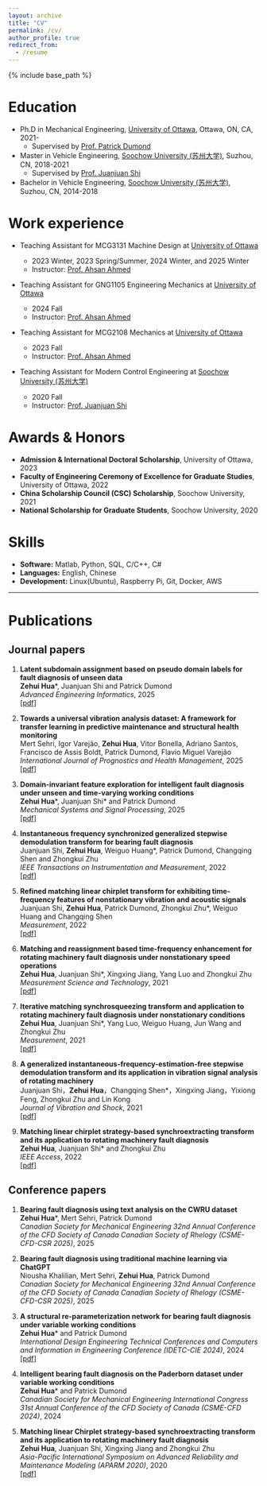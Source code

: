 ```yaml
---
layout: archive
title: "CV"
permalink: /cv/
author_profile: true
redirect_from:
  - /resume
---
```


{% include base_path %}

Education
======
* Ph.D in Mechanical Engineering, [University of Ottawa](https://www.uottawa.ca/en), Ottawa, ON, CA, 2021-
  * Supervised by [Prof. Patrick Dumond](https://engineering.uottawa.ca/people/dumond-patrick)
* Master in Vehicle Engineering, [Soochow University (苏州大学)](http://eng.suda.edu.cn/), Suzhou, CN, 2018-2021
  * Supervised by [Prof. Juanjuan Shi](https://web.suda.edu.cn/jshi091/)
* Bachelor in Vehicle Engineering, [Soochow University (苏州大学)](http://eng.suda.edu.cn/), Suzhou, CN, 2014-2018

Work experience
======
* Teaching Assistant for MCG3131 Machine Design at [University of Ottawa](https://www.uottawa.ca/en)
  * 2023 Winter, 2023 Spring/Summer, 2024 Winter, and 2025 Winter
  * Instructor: [Prof. Ahsan Ahmed](https://uniweb.uottawa.ca/members/3511)

* Teaching Assistant for GNG1105 Engineering Mechanics at [University of Ottawa](https://www.uottawa.ca/en)
  * 2024 Fall
  * Instructor: [Prof. Ahsan Ahmed](https://uniweb.uottawa.ca/members/3511)

* Teaching Assistant for MCG2108 Mechanics at [University of Ottawa](https://www.uottawa.ca/en)
  * 2023 Fall
  * Instructor: [Prof. Ahsan Ahmed](https://uniweb.uottawa.ca/members/3511)

* Teaching Assistant for Modern Control Engineering at [Soochow University (苏州大学)](http://eng.suda.edu.cn/)
  * 2020 Fall
  * Instructor: [Prof. Juanjuan Shi](https://web.suda.edu.cn/jshi091/)
 
Awards & Honors
======
* **Admission & International Doctoral Scholarship**, University of Ottawa,	2023
* **Faculty of Engineering Ceremony of Excellence for Graduate Studies**, University of Ottawa, 2022
* **China Scholarship Council (CSC) Scholarship**, Soochow University, 2021
* **National Scholarship for Graduate Students**, Soochow University, 2020
  
Skills
======

* **Software:** Matlab, Python, SQL, C/C++, C#
* **Languages:** English, Chinese
* **Development:** Linux(Ubuntu), Raspberry Pi, Git, Docker, AWS

***

Publications
======
## Journal papers

<ol>
<li><p> <b>Latent subdomain assignment based on pseudo domain labels for fault diagnosis of unseen data</b><br>
<b>Zehui Hua</b>*, Juanjuan Shi and Patrick Dumond<br>
<i>Advanced Engineering Informatics</i>, 2025 <br>
<a href="https://doi.org/10.1016/j.aei.2025.103526" class="textlink" target="_blank">[pdf]</a>
</p>
</li>

<li><p> <b>Towards a universal vibration analysis dataset: A framework for transfer learning in predictive maintenance and structural health monitoring</b><br>
Mert Sehri, Igor Varejão, <b>Zehui Hua</b>, Vitor Bonella, Adriano Santos, Francisco de Assis Boldt, Patrick Dumond, Flavio Miguel Varejão<br>
<i>International Journal of Prognostics and Health Management</i>, 2025 <br>
<a href="https://doi.org/10.36001/ijphm.2025.v16i3.4239" class="textlink" target="_blank">[pdf]</a>
</p>
</li>

<li><p> <b>Domain-invariant feature exploration for intelligent fault diagnosis under unseen and time-varying working conditions</b><br>
<b>Zehui Hua</b>*, Juanjuan Shi* and Patrick Dumond<br>
<i>Mechanical Systems and Signal Processing</i>, 2025 <br>
<a href="https://doi.org/10.1016/j.ymssp.2024.112193" class="textlink" target="_blank">[pdf]</a>
</p>
</li>

<li><p> <b>Instantaneous frequency synchronized generalized stepwise demodulation transform for bearing fault diagnosis</b><br>
Juanjuan Shi, <b>Zehui Hua</b>, Weiguo Huang*, Patrick Dumond, Changqing Shen and Zhongkui Zhu<br>
<i>IEEE Transactions on Instrumentation and Measurement</i>, 2022 <br>
<a href="https://doi.org/10.1109/TIM.2022.3161696" class="textlink" target="_blank">[pdf]</a>
</p>
</li>

<li><p> <b>Refined matching linear chirplet transform for exhibiting time-frequency features of nonstationary vibration and acoustic signals</b><br>
Juanjuan Shi, <b>Zehui Hua</b>, Patrick Dumond, Zhongkui Zhu*, Weiguo Huang and Changqing Shen <br>
<i>Measurement</i>, 2022 <br>
<a href="https://doi.org/10.1016/j.measurement.2021.110298" class="textlink" target="_blank">[pdf]</a>
</p>
</li>

<li><p> <b>Matching and reassignment based time-frequency enhancement for rotating machinery fault diagnosis under nonstationary speed operations</b><br>
<b>Zehui Hua</b>, Juanjuan Shi*, Xingxing Jiang, Yang Luo and Zhongkui Zhu <br>
<i>Measurement Science and Technology</i>, 2021 <br>
<a href="https://doi.org/10.1088/1361-6501/abfa3e" class="textlink" target="_blank">[pdf]</a>
</p>
</li>

<li><p> <b>Iterative matching synchrosqueezing transform and application to rotating machinery fault diagnosis under nonstationary conditions</b><br>
<b>Zehui Hua</b>, Juanjuan Shi*, Yang Luo, Weiguo Huang, Jun Wang and Zhongkui Zhu<br>
<i>Measurement</i>, 2021 <br>
<a href="https://doi.org/10.1016/j.measurement.2020.108592" class="textlink" target="_blank">[pdf]</a>
</p>
</li>

<li><p> <b>A generalized instantaneous-frequency-estimation-free stepwise demodulation transform and its application in vibration signal analysis of rotating machinery</b><br>
Juanjuan Shi，<b>Zehui Hua</b>，Changqing Shen*，Xingxing Jiang，Yixiong Feng, Zhongkui Zhu and Lin Kong <br>
<i>Journal of Vibration and Shock</i>, 2021 <br>
<a href="https://doi.org/10.13465/j.cnki.jvs.2021.24.001" class="textlink" target="_blank">[pdf]</a>
</p>
</li>

<li><p> <b>Matching linear chirplet strategy-based synchroextracting transform and its application to rotating machinery fault diagnosis</b><br>
<b>Zehui Hua</b>, Juanjuan Shi* and Zhongkui Zhu <br>
<i>IEEE Access</i>, 2022 <br>
<a href="https://doi.org/10.1109/ACCESS.2020.3027067" class="textlink" target="_blank">[pdf]</a>
</p>
</li>

</ol>

## Conference papers

<ol>
<li><p> <b>Bearing fault diagnosis using text analysis on the CWRU dataset</b><br>
<b>Zehui Hua</b>*, Mert Sehri, Patrick Dumond<br>
<i>Canadian Society for Mechanical Engineering 32nd Annual Conference of the CFD Society of Canada Canadian Society of Rhelogy (CSME-CFD-CSR 2025)</i>, 2025<br>
</p>
</li>
  
<li><p> <b>Bearing fault diagnosis using traditional machine learning via ChatGPT</b><br>
Niousha Khalilian, Mert Sehri, <b>Zehui Hua</b>, Patrick Dumond<br>
<i>Canadian Society for Mechanical Engineering 32nd Annual Conference of the CFD Society of Canada Canadian Society of Rhelogy (CSME-CFD-CSR 2025)</i>, 2025<br>
</p>
</li>

<li><p> <b>A structural re-parameterization network for bearing fault diagnosis under variable working conditions</b><br>
<b>Zehui Hua</b>* and Patrick Dumond<br>
<i>International Design Engineering Technical Conferences and Computers and Information in Engineering Conference (IDETC-CIE 2024)</i>, 2024<br>
<a href="https://doi.org/10.1115/DETC2024-143171" class="textlink" target="_blank">[pdf]</a>
</p>
</li>

<li><p> <b>Intelligent bearing fault diagnosis on the Paderborn dataset under variable working conditions</b><br>
<b>Zehui Hua</b>* and Patrick Dumond<br>
<i>Canadian Society for Mechanical Engineering International Congress 31st Annual Conference of the CFD Society of Canada (CSME-CFD 2024)</i>, 2024<br>
</p>
</li>

<li><p> <b>Matching linear Chirplet strategy-based synchroextracting transform and its application to rotating machinery fault diagnosis</b><br>
<b>Zehui Hua</b>, Juanjuan Shi, Xingxing Jiang and Zhongkui Zhu <br>
<i>Asia-Pacific International Symposium on Advanced Reliability and Maintenance Modeling (APARM 2020)</i>, 2020 <br>
<a href="https://doi.org/10.1109/APARM49247.2020.9209406" class="textlink" target="_blank">[pdf]</a>
</p>
</li>

</ol>
